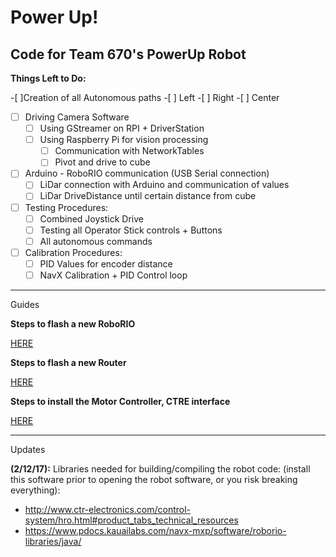 # Power Up!
Code for Team 670's PowerUp Robot
--------------------------
**Things Left to Do:**

-[ ]Creation of all Autonomous paths
	-[ ] Left
	-[ ] Right
	-[ ] Center
 -[ ] Driving Camera Software
 	-[ ] Using GStreamer on RPI + DriverStation
	-[ ] Using Raspberry Pi for vision processing
		-[ ] Communication with NetworkTables
		-[ ] Pivot and drive to cube
 -[ ] Arduino - RoboRIO communication (USB Serial connection)
 	-[ ] LiDar connection with Arduino and communication of values
	-[ ] LiDar DriveDistance until certain distance from cube
 -[ ] Testing Procedures:
 	-[ ] Combined Joystick Drive
	-[ ] Testing all Operator Stick controls + Buttons
	-[ ] All autonomous commands
 -[ ] Calibration Procedures:
 	-[ ] PID Values for encoder distance
	-[ ] NavX Calibration + PID Control loop

--------------------------
Guides

**Steps to flash a new RoboRIO**

[HERE](http://wpilib.screenstepslive.com/s/4485/m/24193/l/273817-updating-your-roborio-firmware)

**Steps to flash a new Router**

[HERE](https://wpilib.screenstepslive.com/s/4485/m/13503/l/144986-programming-your-radio-for-home-use)

**Steps to install the Motor Controller, CTRE interface**

[HERE](https://github.com/CrossTheRoadElec/Phoenix-Documentation#installing-phoenix-framework-onto-your-frc-robot)

--------------------------
Updates

**(2/12/17):** 
Libraries needed for building/compiling the robot code: (install this software prior to opening the robot software, or you risk breaking everything):
- http://www.ctr-electronics.com/control-system/hro.html#product_tabs_technical_resources
- https://www.pdocs.kauailabs.com/navx-mxp/software/roborio-libraries/java/
